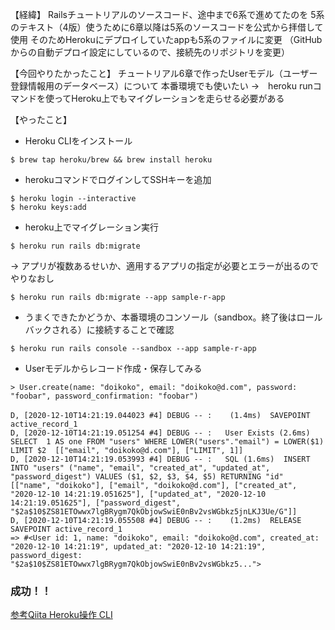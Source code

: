 【経緯】
Railsチュートリアルのソースコード、途中まで6系で進めてたのを
5系のテキスト（4版）使うために6章以降は5系のソースコードを公式から拝借して使用
そのためHerokuにデプロイしていたappも5系のファイルに変更
（GitHubからの自動デプロイ設定にしているので、接続先のリポジトリを変更）

【今回やりたかったこと】
チュートリアル6章で作ったUserモデル（ユーザー登録情報用のデータベース）について
本番環境でも使いたい
→　heroku runコマンドを使ってHeroku上でもマイグレーションを走らせる必要がある

【やったこと】
- Heroku CLIをインストール

```
$ brew tap heroku/brew && brew install heroku
```

- herokuコマンドでログインしてSSHキーを追加

```
$ heroku login --interactive
$ heroku keys:add
```

- heroku上でマイグレーション実行

```
$ heroku run rails db:migrate
```

→ アプリが複数あるせいか、適用するアプリの指定が必要とエラーが出るのでやりなおし

```
$ heroku run rails db:migrate --app sample-r-app
```

- うまくできたかどうか、本番環境のコンソール（sandbox。終了後はロールバックされる）に接続することで確認

```
$ heroku run rails console --sandbox --app sample-r-app
```

- Userモデルからレコード作成・保存してみる

```
> User.create(name: "doikoko", email: "doikoko@d.com", password: "foobar", password_confirmation: "foobar")
　
D, [2020-12-10T14:21:19.044023 #4] DEBUG -- :    (1.4ms)  SAVEPOINT active_record_1
D, [2020-12-10T14:21:19.051254 #4] DEBUG -- :   User Exists (2.6ms)  SELECT  1 AS one FROM "users" WHERE LOWER("users"."email") = LOWER($1) LIMIT $2  [["email", "doikoko@d.com"], ["LIMIT", 1]]
D, [2020-12-10T14:21:19.053993 #4] DEBUG -- :   SQL (1.6ms)  INSERT INTO "users" ("name", "email", "created_at", "updated_at", "password_digest") VALUES ($1, $2, $3, $4, $5) RETURNING "id"  [["name", "doikoko"], ["email", "doikoko@d.com"], ["created_at", "2020-12-10 14:21:19.051625"], ["updated_at", "2020-12-10 14:21:19.051625"], ["password_digest", "$2a$10$ZS81ETOwwx7lgBRygm7QkObjowSwiE0nBv2vsWGbkz5jnLKJ3Ue/G"]]
D, [2020-12-10T14:21:19.055508 #4] DEBUG -- :    (1.2ms)  RELEASE SAVEPOINT active_record_1
=> #<User id: 1, name: "doikoko", email: "doikoko@d.com", created_at: "2020-12-10 14:21:19", updated_at: "2020-12-10 14:21:19", password_digest: "$2a$10$ZS81ETOwwx7lgBRygm7QkObjowSwiE0nBv2vsWGbkz5...">
```

### 成功！！

[参考Qiita Heroku操作 CLI](https://qiita.com/ntkgcj/items/9e812220881d671b6bff)
